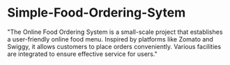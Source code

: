 # Simple-Food-Ordering-Sytem
"The Online Food Ordering System is a small-scale project that establishes a user-friendly online food menu. Inspired by platforms like Zomato and Swiggy, it allows customers to place orders conveniently. Various facilities are integrated to ensure effective service for users."
